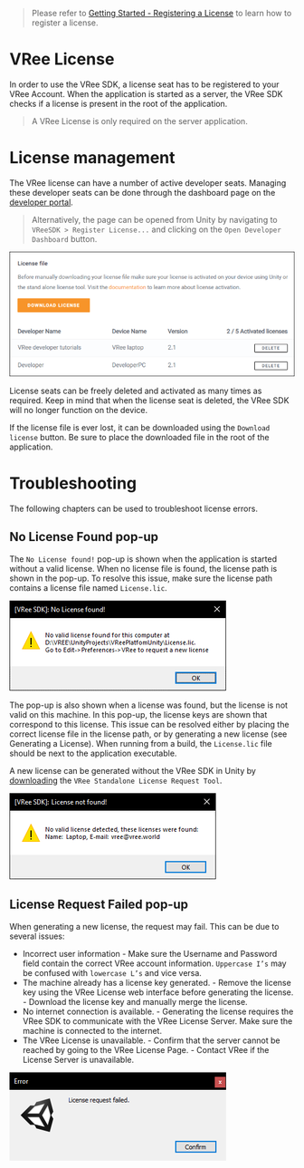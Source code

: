 > Please refer to [Getting Started - Registering a License](getting-started.md#generating-a-license) to learn how to register a license.

# VRee License

In order to use the VRee SDK, a license seat has to be registered to your VRee Account. When the application is started as a server, the VRee SDK checks if a license is present in the root of the application.

> A VRee License is only required on the server application.

# License management

The VRee license can have a number of active developer seats. Managing these developer seats can be done through the dashboard page on the [developer portal](https://developer.vree.world/dashboard).

> Alternatively, the page can be opened from Unity by navigating to `VReeSDK > Register License...` and clicking on the `Open Developer Dashboard` button.

![Alt](./images/license/license-overview.png "License overview.")

License seats can be freely deleted and activated as many times as required. Keep in mind that when the license seat is deleted, the VRee SDK will no longer function on the device.

If the license file is ever lost, it can be downloaded using the `Download license` button. Be sure to place the downloaded file in the root of the application.

# Troubleshooting

The following chapters can be used to troubleshoot license errors.

## No License Found pop-up

The `No License found!` pop-up is shown when the application is started without a valid license. When no license file is found, the license path is shown in the pop-up. To resolve this issue, make sure the license path contains a license file named `License.lic`.

![Alt](./images/license/no-license-found.png "No license found.")

The pop-up is also shown when a license was found, but the license is not valid on this machine. In this pop-up, the license keys are shown that correspond to this license. This issue can be resolved either by placing the correct license file in the license path, or by generating a new license (see Generating a License). When running from a build, the `License.lic` file should be next to the application executable.

A new license can be generated without the VRee SDK in Unity by [downloading](https://developer.vree.world/Downloads "VRee Downloads") the `VRee Standalone License Request Tool`.

![Alt](./images/license/license-not-found.png "License not found!")

## License Request Failed pop-up

When generating a new license, the request may fail. This can be due to several issues:

- Incorrect user information - Make sure the Username and Password field contain the correct VRee account information. `Uppercase I’s` may be confused with `lowercase L’s` and vice versa.
- The machine already has a license key generated. - Remove the license key using the VRee License web interface before generating the license. - Download the license key and manually merge the license.
- No internet connection is available. - Generating the license requires the VRee SDK to communicate with the VRee License Server. Make sure the machine is connected to the internet.
- The VRee License is unavailable. - Confirm that the server cannot be reached by going to the VRee License Page. - Contact VRee if the License Server is unavailable.

![Alt](./images/license/license-request-failed.png "License not found!")
